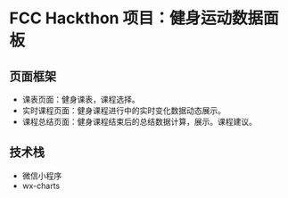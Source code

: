 # FCC Hackthon 项目：健身运动数据面板
## 页面框架
- 课表页面：健身课表，课程选择。
- 实时课程页面：健身课程进行中的实时变化数据动态展示。
- 课程总结页面：健身课程结束后的总结数据计算，展示。课程建议。

## 技术栈
- 微信小程序
- wx-charts
